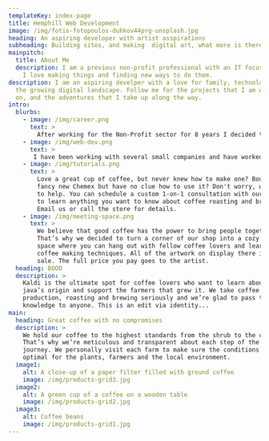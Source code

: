 ```yaml
---
templateKey: index-page
title: Hemphill Web Development
image: /img/fotis-fotopoulos-duhkov44prg-unsplash.jpg
heading: An aspiring developer with artist asspirations
subheading: Building sites, and making  digital art, what more is there?
mainpitch:
  title: About Me
  description: I am a previous non-profit professional with an IT focused mindset.
    I love making things and finding new ways to do them.
description: I am an aspiring develper with a love for family, technology, and
  the growing digital landscape. Follow me for the projects that I am working
  on, and the adventures that I take up along the way.
intro:
  blurbs:
    - image: /img/career.png
      text: >
        After working for the Non-Profit sector for 8 years I decided that it was time for a change. I have always had a passion for technology and love staying up to date with new ideas and concepts. So I decided to become a IT Support Technician as a step in the direction of becoming an IT professional
    - image: /img/web-dev.png
      text: >
       I have been working with several small companies and have worked on updating, modifying, implimenting new web technologies. This has included working with PIM's, CMS's and webtools for small and medium sized businesses. I liked working with these types of projects so much I would like to make it a full time career. I firmly believe that if a business doesn't have a web presence it will not be able to last very long in the global ecomony that we now occupy. The Web is the Future.
    - image: /img/tutorials.png
      text: >
        Love a great cup of coffee, but never knew how to make one? Bought a
        fancy new Chemex but have no clue how to use it? Don't worry, we’re here
        to help. You can schedule a custom 1-on-1 consultation with our baristas
        to learn anything you want to know about coffee roasting and brewing.
        Email us or call the store for details.
    - image: /img/meeting-space.png
      text: >
        We believe that good coffee has the power to bring people together.
        That’s why we decided to turn a corner of our shop into a cozy meeting
        space where you can hang out with fellow coffee lovers and learn about
        coffee making techniques. All of the artwork on display there is for
        sale. The full price you pay goes to the artist.
  heading: BOOO
  description: >
    Kaldi is the ultimate spot for coffee lovers who want to learn about their
    java’s origin and support the farmers that grew it. We take coffee
    production, roasting and brewing seriously and we’re glad to pass that
    knowledge to anyone. This is an edit via identity...
main:
  heading: Great coffee with no compromises
  description: >
    We hold our coffee to the highest standards from the shrub to the cup.
    That’s why we’re meticulous and transparent about each step of the coffee’s
    journey. We personally visit each farm to make sure the conditions are
    optimal for the plants, farmers and the local environment.
  image1:
    alt: A close-up of a paper filter filled with ground coffee
    image: /img/products-grid3.jpg
  image2:
    alt: A green cup of a coffee on a wooden table
    image: /img/products-grid2.jpg
  image3:
    alt: Coffee beans
    image: /img/products-grid1.jpg
---
```

